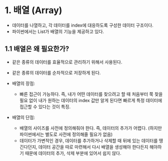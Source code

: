 # 1. 배열 (Array)



* 데이터를 나열하고, 각 데이터를 index에 대응하도록 구성한 데이터 구조이다.
* 파이썬에서는 List가 배열의 기능을 제공하고 있다.



## 1.1 배열은 왜 필요한가?

* 같은 종류의 데이터를 효율적으로 관리하기 위해서 사용된다.
* 같은 종류의 데이터를 순차적으로 저장하게 된다.



* 배열의 장점:
  - 빠른 접근이 가능하다. 즉, 내가 어떤 데이터를 찾으려고 할 때 처음부터 쭉 찾을 필요 없이 내가 원하는 데이터의 index 값만 알게 된다면 빠르게 특정 데이터에 접근할 수 있다는 것이 특징.



* 배열의 단점:
  * 배열의 사이즈를 사전에 정의해줘야 한다. 즉, 데이터의 추가가 어렵다. (하지만 파이썬에서는 별도로 사전에 정의해줄 필요가 없음)
  * 데이터가 가변적인 경우, 데이터를 추가하거나 삭제할 때 뒤에 있는 데이터를 땡긴다던지, 데이터 공간을 따로 마련해서 다시 배열을 생성해야 한다든지 해야하기 때문에 데이터의 추가, 삭제 부분에 있어서 쉽지 않다.